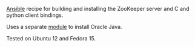 [Ansible](http://ansible.cc/) recipe for building and installing the ZooKeeper server and C and python client bindings.

Uses a separate [module](http://github.com/lisaglendenning/ansible_java) to install Oracle Java.

Tested on Ubuntu 12 and Fedora 15.
